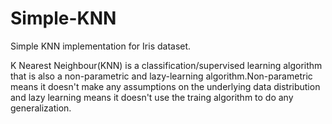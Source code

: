 # Simple-KNN
Simple KNN implementation for Iris dataset.

K Nearest Neighbour(KNN) is a classification/supervised learning algorithm that is also a non-parametric and lazy-learning algorithm.Non-parametric means it doesn't make any assumptions on the underlying data distribution and lazy learning means it doesn't use the traing algorithm to do any generalization. 
